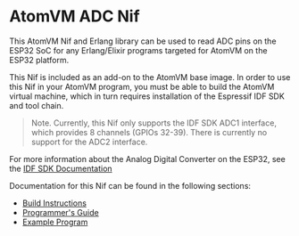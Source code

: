 # AtomVM ADC Nif

This AtomVM Nif and Erlang library can be used to read ADC pins on the ESP32 SoC for any Erlang/Elixir programs targeted for AtomVM on the ESP32 platform.

This Nif is included as an add-on to the AtomVM base image.  In order to use this Nif in your AtomVM program, you must be able to build the AtomVM virtual machine, which in turn requires installation of the Espressif IDF SDK and tool chain.

> Note.  Currently, this Nif only supports the IDF SDK ADC1 interface, which provides 8 channels (GPIOs 32-39).  There is currently no support for the ADC2 interface.

For more information about the Analog Digital Converter on the ESP32, see the [IDF SDK Documentation](https://docs.espressif.com/projects/esp-idf/en/v3.3.4/api-reference/peripherals/adc.html)

Documentation for this Nif can be found in the following sections:

* [Build Instructions](markdown/build.md)
* [Programmer's Guide](markdown/guide.md)
* [Example Program](examples/adc_example/README.md)
